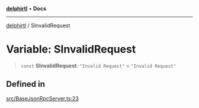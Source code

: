 [**delphirtl**](../README.md) • **Docs**

***

[delphirtl](../globals.md) / SInvalidRequest

# Variable: SInvalidRequest

> `const` **SInvalidRequest**: `"Invalid Request"` = `"Invalid Request"`

## Defined in

[src/BaseJsonRpcServer.ts:23](https://github.com/chuacw/delphirtl/blob/7cdff4fb9a05124bdd3aaafa70e9539e4f06ec46/src/BaseJsonRpcServer.ts#L23)
